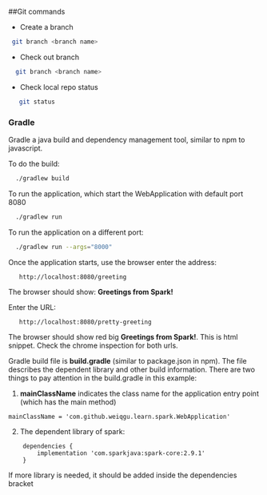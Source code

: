 ##Git commands
 
 * Create a branch
 ```bash
  git branch <branch name> 
 ```
 
 * Check out branch
 
 ```bash
   git branch <branch name> 
 ```

 * Check local repo status
 ```bash
    git status
  ```


### Gradle
Gradle a java build and dependency management tool, similar to npm to javascript.

To do the build:

```bash
  ./gradlew build 
```

To run the application, which start the WebApplication with default port 8080
```bash
  ./gradlew run
```

To run the application on a different port:
```bash
  ./gradlew run --args="8000"
```

Once the application starts, use the browser enter the address:

```
   http://localhost:8080/greeting
```

The browser should show: **Greetings from Spark!**

  
Enter the URL:
```
   http://localhost:8080/pretty-greeting
```

The browser should show red big **Greetings from Spark!**. This is html snippet. Check the chrome inspection for both urls.

Gradle build file is **build.gradle** (similar to package.json in npm). The file describes the dependent library and other
build information.  There are two things to pay attention in the build.gradle in this example:
1. **mainClassName** indicates the class name for the application entry point (which has the main method)
 ```
 mainClassName = 'com.github.weiqgu.learn.spark.WebApplication'
```

2. The dependent library of spark:
```
    dependencies {
        implementation 'com.sparkjava:spark-core:2.9.1'
    }
```

  If more library is needed, it should be added inside the dependencies bracket